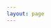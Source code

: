 ```yaml
---
layout: page
---
```


<script setup>
  import {
    VPTeamPage,
    VPTeamPageTitle,
    VPTeamMembers,
    VPTeamPageSection
  } from 'vitepress/theme';
  const members2023= [
    {
      avatar: 'https://avatars.githubusercontent.com/u/110370811?v=4',
      name: 'sunjunnan79',
      desc: `前端转前台，后端转后厨。我们都有光明的未来`,
      org: '信息管理学院',
      links: [
        { icon: 'github', link: 'https://github.com/sunjunnan79' },
      ]
    },
    {
      avatar: 'https://obs.jielong.co/Jl_FeedBackRecord/2024/08/09/82b99c8-e41d15e3-7f48-4fea-b79f-39e59777dc3.jpg?x-image-process=image/format,webp/quality,q_60',
      name: 'bugoutianzhen123',
      desc: `后端擦玻璃的`,
      org: '计算机学院',
      links: [
        { icon: 'github', link: 'https://github.com/bugoutianzhen123' },
      ]
    },
    {
      avatar: 'https://obs.jielong.co/Jl_FeedBackRecord/2024/08/09/82b99c8-b89afe87-abc4-4395-9c15-39e51bc91b1.jpg?x-image-process=image/format,webp/quality,q_60',
      name: 'Wslydgithub',
      desc: `后端小透明，眼神清澈大学生`,
      org: '信息管理学院',
      links: [
        { icon: 'github', link: 'https://github.com/wslydgithub' },
      ]
    },
    {
      avatar: 'https://avatars.githubusercontent.com/u/140409375?v=4',
      name: 'wslydgithub',
      desc: `Hello World`,
      org: '计算机学院',
      links: [
        { icon: 'github', link: 'https://github.com/wslydgithub' },
      ]
    },
    {
      avatar: 'https://www.github.com/chencheng8888.png',
      name: 'chencheng8888',
      desc: `学就对了`,
      org: '计算机学院',
      links: [
        { icon: 'github', link: 'https://github.com/chencheng8888' },
      ]
    }
  ]
  const members2022 = [
    {
      avatar: 'https://www.github.com/big-dust.png',
      name: 'big-dust',
      desc: `脱离了高级趣味的人`,
      org: '计算机学院',
      links: [
        { icon: 'github', link: 'https://github.com/big-dust' },
      ]
    },
    {
      avatar: 'https://www.github.com/KitZhangYs.png',
      name: 'KitZhangYs',
      desc: `你是？我是？他是？`,
      org: '计算机学院',
      links: [
        { icon: 'github', link: 'https://github.com/KitZhangYs' },
      ]
    },
    {
      avatar: 'https://www.github.com/Cg1028.png',
      name: 'Cg1028',
      desc: `｛"code": 418, "msg": "I'm a teapot"｝`,
      org: '人工智能教育学部',
      links: [
        { icon: 'github', link: 'https://github.com/Cg1028' },
      ]
    },
    {
      avatar: 'https://www.github.com/a48zhang.png',
      name: 'a48zhang',
      desc: `我是后端茶倒水的鶸，好吃懒做不求上进的ddl战士。`,
      org: '计算机学院',
      links: [
        { icon: 'github', link: 'https://github.com/a48zhang' },
      ]
    },
    {
      avatar: 'https://www.github.com/CielWaaah.png',
      name: 'CielWaaah',
      desc: `去去重去去，来时是来时。`,
      org: '计算机学院',
      links: [
        { icon: 'github', link: 'https://github.com/CielWaaah' },
      ]
    },
    {
      avatar: 'https://www.github.com/serlarde.png',
      name: 'serlarde',
      desc: `大白菜大学生。`,
      org: '计算机学院',
      links: [
        { icon: 'github', link: 'https://github.com/serlarde' },
      ]
    },
    {
      avatar: 'https://www.github.com/LogSingleDog.png',
      name: 'LogSingleDog',
      desc: `写下err！=nil的人`,
      org: '计算机学院',
      links: [
        { icon: 'github', link: 'https://github.com/LogSingleDog' },
      ]
    },
  ]

  const members2021 = [
    {
      avatar: 'https://www.github.com/Wishforpeace.png',
      name: 'Wishforpeace',
      desc: `YOLO`,
      org: '计算机学院',
      links: [
        { icon: 'github', link: 'https://github.com/Wishforpeace' },
      ]
    },
    {
      avatar: 'https://www.github.com/SUIYUELIANYI.png',
      name: 'SUIYUELIANYI',
      desc: `摸鱼中`,
      org: '计算机学院',
      links: [
        { icon: 'github', link: 'https://github.com/SUIYUELIANYI' },
      ]
    },
    {
      avatar: 'https://www.github.com/Eternal-Faith.png',
      name: 'Eternal-Faith',
      org: '计算机学院',
      links: [
        { icon: 'github', link: 'https://github.com/Eternal-Faith' },
      ]
    },
    {
      avatar: 'https://www.github.com/jackj-ohn1.png',
      name: 'jackj-ohn1',
      desc: `普通的菜狗`,
      org: '计算机学院',
      links: [
        { icon: 'github', link: 'https://github.com/jackj-ohn1' },
      ]
    },
  ]

  const members2020 = [
    {
      avatar: 'https://www.github.com/TAODEI.png',
      name: 'TAODEI',
      links: [
        { icon: 'github', link: 'https://github.com/TAODEI' },
      ]
    },
    {
      avatar: 'https://www.github.com/royal-dargon.png',
      name: 'royal-dargon',
      links: [
        { icon: 'github', link: 'https://github.com/royal-dargon' },
      ]
    },
    {
      avatar: 'https://www.github.com/HX-Ray.png',
      name: 'HX-Ray',
      links: [
        { icon: 'github', link: 'https://github.com/HX-Ray' },
      ]
    },
    {
      avatar: 'https://www.github.com/kuangkuangkuangha.png',
      name: 'kuangkuangkuangha',
      links: [
        { icon: 'github', link: 'https://github.com/kuangkuangkuangha' },
      ]
    },
    {
      avatar: 'https://www.github.com/Lemonade.png',
      name: 'Lemonade',
      links: [
        { icon: 'github', link: 'https://github.com/Lemonade' },
      ]
    },
    {
      avatar: 'https://www.github.com/gongna-au.png',
      name: 'gongna-au',
      links: [
        { icon: 'github', link: 'https://github.com/gongna-au' },
      ]
    },
  ]

  const members2019 = [
    {
      avatar: 'https://www.github.com/JacksieCheung.png',
      name: 'JacksieCheung',
      links: [
        { icon: 'github', link: 'https://github.com/JacksieCheung' },
      ]
    },
    {
      avatar: 'https://www.github.com/Chiwency.png',
      name: 'Chiwency',
      links: [
        { icon: 'github', link: 'https://github.com/Chiwency' },
      ]
    },
    {
      avatar: 'https://www.github.com/kocoler.png',
      name: 'kocoler',
      links: [
        { icon: 'github', link: 'https://github.com/kocoler' },
      ]
    },
    {
      avatar: 'https://www.github.com/hlyyy.png',
      name: 'hlyyy',
      links: [
        { icon: 'github', link: 'https://github.com/hlyyy' },
      ]
    },
    {
      avatar: 'https://www.github.com/jepril.png',
      name: 'jepril',
      links: [
        { icon: 'github', link: 'https://github.com/jepril' },
      ]
    },
    {
      avatar: 'https://www.github.com/Mochigo.png',
      name: 'Mochigo',
      links: [
        { icon: 'github', link: 'https://github.com/Mochigo' },
      ]
    },
  ]

  const members2018 = [
    {
      avatar: 'https://www.github.com/Shadowmaple.png',
      name: 'Shadowmaple',
      links: [
        { icon: 'github', link: 'https://github.com/Shadowmaple' },
      ]
    },
    {
      avatar: 'https://www.github.com/Bowser1704.png',
      name: 'Bowser1704',
      links: [
        { icon: 'github', link: 'https://github.com/Bowser1704' },
      ]
    },
    {
      avatar: 'https://www.github.com/hjm.png',
      name: 'hjm',
      links: [
        { icon: 'github', link: 'https://github.com/hjm' },
      ]
    },
    {
      avatar: 'https://www.github.com/jiangzc.png',
      name: 'jiangzc',
      links: [
        { icon: 'github', link: 'https://github.com/jiangzc' },
      ]
    },
  ]

  const members2017 = [
    {
      avatar: 'https://www.github.com/ShiinaOrez.png',
      name: 'ShiinaOrez',
      desc: `日积代码千行，则无往而不利也@学业进行中`,
      org: '计算机学院',
      links: [
        { icon: 'github', link: 'https://github.com/ShiinaOrez' },
      ]
    },
    {
      avatar: 'https://www.github.com/Darren.png',
      name: 'Darren',
      links: [
        { icon: 'github', link: 'https://github.com/Darren' },
      ]
    },
    {
      avatar: 'https://www.github.com/CGH.png',
      name: 'CGH',
      links: [
        { icon: 'github', link: 'https://github.com/CGH' },
      ]
    },
  ]

  const members2016 = [
    {
      avatar: 'https://www.github.com/Humbertzhang.png',
      name: 'Humbertzhang',
      links: [
        { icon: 'github', link: 'https://github.com/Humbertzhang' },
      ]
    },
    {
      avatar: 'https://www.github.com/yuyilei.png',
      name: 'yuyilei',
      links: [
        { icon: 'github', link: 'https://github.com/yuyilei' },
      ]
    },
    {
      avatar: 'https://www.github.com/Andrewpqc.png',
      name: 'Andrewpqc',
      links: [
        { icon: 'github', link: 'https://github.com/Andrewpqc' },
      ]
    },
    {
      avatar: 'https://www.github.com/AnyaLeung.png',
      name: 'AnyaLeung',
      links: [
        { icon: 'github', link: 'https://github.com/AnyaLeung' },
      ]
    },
  ]

  const members2015 = [
    {
      avatar: 'https://www.github.com/kasheemlew.png',
      name: 'kasheemlew',
      links: [
        { icon: 'github', link: 'https://github.com/kasheemlew' },
      ]
    },
    {
      avatar: 'https://www.github.com/RoseOu.png',
      name: 'RoseOu',
      links: [
        { icon: 'github', link: 'https://github.com/RoseOu' },
      ]
    },
  ]

  const members2014 = [
    {
      avatar: 'https://www.github.com/Misakar.png',
      name: 'Misakar',
      links: [
        { icon: 'github', link: 'https://github.com/Misakar' },
      ]
    },
  ]
</script>

<VPTeamPage>
  <VPTeamPageTitle>
    <template #title>木犀团队 后端组</template>
    <template #lead>...</template>
  </VPTeamPageTitle>
   <VPTeamPageSection>
    <template #title>2023 级</template>
    <template #lead>...</template>
    <template #members>
      <VPTeamMembers size="small" :members="members2023"/>
    </template>
  </VPTeamPageSection>
  <VPTeamPageSection>
    <template #title>2022 级</template>
    <template #lead>...</template>
    <template #members>
      <VPTeamMembers size="small" :members="members2022"/>
    </template>
  </VPTeamPageSection>
  <VPTeamPageSection>
    <template #title>2021 级</template>
    <template #lead>...</template>
    <template #members>
      <VPTeamMembers size="small" :members="members2021"/>
    </template>
  </VPTeamPageSection>
  <VPTeamPageSection>
    <template #title>2020 级</template>
    <template #lead>...</template>
    <template #members>
      <VPTeamMembers size="small" :members="members2020"/>
    </template>
  </VPTeamPageSection>
  <VPTeamPageSection>
    <template #title>2019 级</template>
    <template #lead>...</template>
    <template #members>
      <VPTeamMembers size="small" :members="members2019"/>
    </template>
  </VPTeamPageSection>
  <VPTeamPageSection>
    <template #title>2018 级</template>
    <template #lead>...</template>
    <template #members>
      <VPTeamMembers size="small" :members="members2018"/>
    </template>
  </VPTeamPageSection>
  <VPTeamPageSection>
    <template #title>2017 级</template>
    <template #lead>...</template>
    <template #members>
      <VPTeamMembers size="small" :members="members2017"/>
    </template>
  </VPTeamPageSection>
  <VPTeamPageSection>
    <template #title>2016 级</template>
    <template #lead>...</template>
    <template #members>
      <VPTeamMembers size="small" :members="members2016"/>
    </template>
  </VPTeamPageSection>
  <VPTeamPageSection>
    <template #title>2015 级</template>
    <template #lead>...</template>
    <template #members>
      <VPTeamMembers size="small" :members="members2015"/>
    </template>
  </VPTeamPageSection>
  <VPTeamPageSection>
    <template #title>2014 级</template>
    <template #lead>...</template>
    <template #members>
      <VPTeamMembers size="small" :members="members2014"/>
    </template>
  </VPTeamPageSection>
</VPTeamPage>
